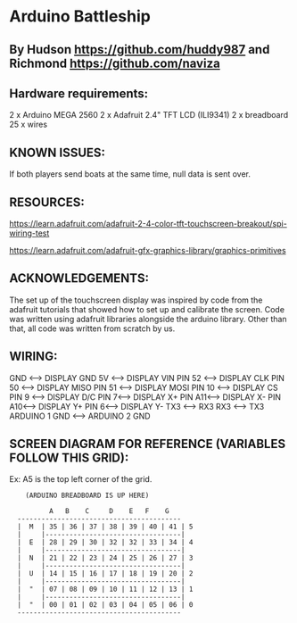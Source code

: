 # Arduino Battleship

## By Hudson https://github.com/huddy987 and Richmond https://github.com/naviza

## Hardware requirements:

2 x Arduino MEGA 2560
2 x Adafruit 2.4" TFT LCD (ILI9341)
2 x breadboard
25 x wires


## KNOWN ISSUES:

If both players send boats at the same time, null data is sent over.

## RESOURCES:

https://learn.adafruit.com/adafruit-2-4-color-tft-touchscreen-breakout/spi-wiring-test

https://learn.adafruit.com/adafruit-gfx-graphics-library/graphics-primitives

## ACKNOWLEDGEMENTS:

The set up of the touchscreen display was inspired by code from the adafruit tutorials that showed how to set up and
calibrate the screen. Code was written using adafruit libraries alongside the arduino library. Other than that,
all code was written from scratch by us.


## WIRING:

GND <--> DISPLAY GND
5V <--> DISPLAY VIN
PIN 52 <--> DISPLAY CLK
PIN 50 <--> DISPLAY MISO
PIN 51 <--> DISPLAY MOSI
PIN 10 <--> DISPLAY CS
PIN 9 <--> DISPLAY D/C
PIN 7<--> DISPLAY X+
PIN A11<--> DISPLAY X-
PIN A10<--> DISPLAY Y+
PIN 6<--> DISPLAY Y-
TX3 <--> RX3
RX3 <--> TX3
ARDUINO 1 GND <--> ARDUINO 2 GND


## SCREEN DIAGRAM FOR REFERENCE (VARIABLES FOLLOW THIS GRID):

Ex: A5 is the top left corner of the grid.


        (ARDUINO BREADBOARD IS UP HERE)

              A   B    C     D    E   F    G
      -----------------------------------------
      |  M  | 35 | 36 | 37 | 38 | 39 | 40 | 41 | 5
      |     |----------------------------------|
      |  E  | 28 | 29 | 30 | 32 | 32 | 33 | 34 | 4
      |     |----------------------------------|
      |  N  | 21 | 22 | 23 | 24 | 25 | 26 | 27 | 3
      |     |----------------------------------|
      |  U  | 14 | 15 | 16 | 17 | 18 | 19 | 20 | 2
      |     |----------------------------------|
      |  "  | 07 | 08 | 09 | 10 | 11 | 12 | 13 | 1
      |     |----------------------------------|
      |  "  | 00 | 01 | 02 | 03 | 04 | 05 | 06 | 0
      -----------------------------------------
